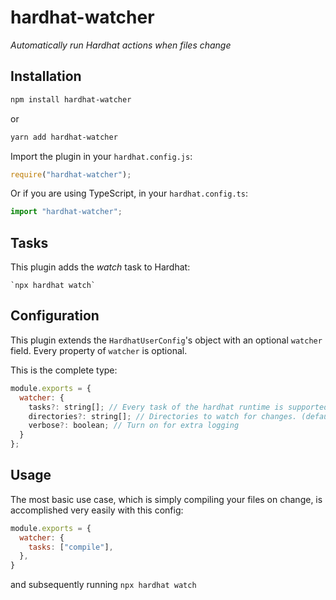 # hardhat-watcher

_Automatically run Hardhat actions when files change_

## Installation

```bash
npm install hardhat-watcher
```

or 

```bash
yarn add hardhat-watcher
```

Import the plugin in your `hardhat.config.js`:

```js
require("hardhat-watcher");
```

Or if you are using TypeScript, in your `hardhat.config.ts`:

```ts
import "hardhat-watcher";
```

## Tasks

This plugin adds the _watch_ task to Hardhat:
```
`npx hardhat watch`
```

## Configuration

This plugin extends the `HardhatUserConfig`'s object with an optional
`watcher` field. Every property of `watcher` is optional.

This is the complete type:

```js
module.exports = {
  watcher: {
    tasks?: string[]; // Every task of the hardhat runtime is supported (including other plugins!)
    directories?: string[]; // Directories to watch for changes. (defaults to `[config.paths.sources]`, which itself defaults to `contracts`)
    verbose?: boolean; // Turn on for extra logging
  }
};
```

## Usage

The most basic use case, which is simply compiling your files on change, is accomplished very easily with this config:

```js
module.exports = {
  watcher: {
    tasks: ["compile"],
  },
}
```

and subsequently running `npx hardhat watch`